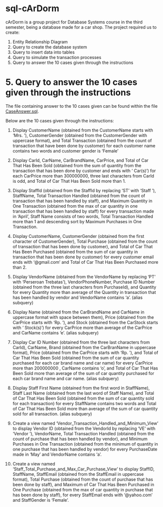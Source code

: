 # sql-cArDorm

cArDorm is a group project for Database Systems course in the third semester, being a database made for a car shop. The project required us to create:
1. Entity Relationship Diagram
2. Query to create the database system
3. Query to insert data into tables
4. Query to simulate the transaction processes
5. Query to answer the 10 cases given through the instructions








# 5. Query to answer the 10 cases given through the instructions
The file containing answer to the 10 cases given can be found within the file [CaseAnswer.sql](https://github.com/rhe-naldy/sql-cArDorm/blob/main/CaseAnswer.sql).

Below are the 10 cases given through the instructions:
1.	Display CustomerName (obtained from the CustomerName starts with ‘Mrs. ’), CustomerGender (obtained from the CustomerGender with uppercase format), and Total Transaction (obtained from the count of transaction that have been done by customer) for each customer name contains two words and customer gender is ‘Female’

2.	Display CarId, CarName, CarBrandName, CarPrice, and Total of Car That Has Been Sold (obtained from the sum of quantity from the transaction that has been done by customer and ends with ‘ Car(s)’) for each CarPrice more than 300000000, three last characters from CarId is odd, and Total of Car That Has Been Sold more than 1.

3.	Display StaffId (obtained from the StaffId by replacing ‘ST’ with ‘Staff ’), StaffName, Total Transaction Handled (obtained from the count of transaction that has been handled by staff), and Maximum Quantity in One Transaction (obtained from the max of car quantity in one transaction that has been handled by staff) for every transaction made in ‘April’, Staff Name consists of two words, Total Transaction Handled more than 1 and descending sort by Maximum Purchases in One Transaction.

4.	Display CustomerName, CustomerGender (obtained from the first character of CustomerGender), Total Purchase (obtained from the count of transaction that has been done by customer), and Total of Car That Has Been Purchased (obtained from the sum of car quantity in transaction that has been done by customer) for every customer email ends with ‘@gmail.com’ and Total of Car That Has Been Purchased more than 2.

5.	Display VendorName (obtained from the VendorName by replacing ‘PT’ with ‘Perseroan Trebatas’), VendorPhoneNumber, Purchase ID Number (obtained from the three last characters from PurchaseId), and Quantity for every Quantity more than average of the Quantity in transaction that has been handled by vendor and VendorName contains ‘a’.
(alias subquery)

6.	Display Name (obtained from the CarBrandName and CarName in uppercase format with space between them), Price (obtained from the CarPrice starts with ‘Rp. ’), and Stock (obtained from the CarStock starts with ‘ Stock(s)’) for every CarPrice more than average of the CarPrice and CarName contains ‘e’.
(alias subquery)

7.	Display Car ID Number (obtained from the three last characters from CarId), CarName, Brand (obtained from the CarBranName in uppercase format), Price (obtained from the CarPrice starts with ‘Rp. ’), and Total of Car That Has Been Sold (obtained from the sum of car quantity purchased for each car brand name and car name) for every CarPrice more than 200000000 , CarName contains ‘o’, and Total of Car That Has Been Sold more than average of the sum of car quantity purchased for each car brand name and car name.
(alias subquery)

8.	Display Staff First Name (obtained from the first word in StaffName), Staff Last Name (obtained from the last word of Staff Name), and Total of Car That Has Been Sold (obtained from the sum of car quantity sold for each transaction) for every StaffName contains two words and Total of Car That Has Been Sold more than average of the sum of car quantity sold for all transaction.
(alias subquery)

9.	Create a view named ‘Vendor_Transaction_Handled_and_Minimum_View’ to display Vendor ID (obtained from the VendorId by replacing ‘VE’ with ‘Vendor ’), VendorName, Total Transaction Handled (obtained from the count of purchase that has been handled by vendor), and Minimum Purchases in One Transaction (obtained from the minimum of quantity in one purchase that has been handled by vendor) for every PurchaseDate made in ‘May’ and VendorName contains ‘a’.

10.	Create a view named ‘Staff_Total_Purchase_and_Max_Car_Purchase_View’ to display StaffID, StaffName, StaffEmail (obtained from the StaffEmail in uppercase format), Total Purchase (obtained from the count of purchase that has been done by staff), and Maximum of Car That Has Been Purchased in One Purchase (obtained from the max of car quantity in purchase that has been done by staff), for every StaffEmail ends with ‘@yahoo.com’ and StaffGender is ‘Female’.
